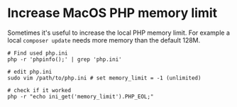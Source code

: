 # Increase MacOS PHP memory limit

Sometimes it's useful to increase the local PHP memory limit. For example a local `composer update` needs more memory than the default 128M.

```
# Find used php.ini
php -r 'phpinfo();' | grep 'php.ini'

# edit php.ini
sudo vim /path/to/php.ini # set memory_limit = -1 (unlimited)

# check if it worked
php -r "echo ini_get('memory_limit').PHP_EOL;"
```